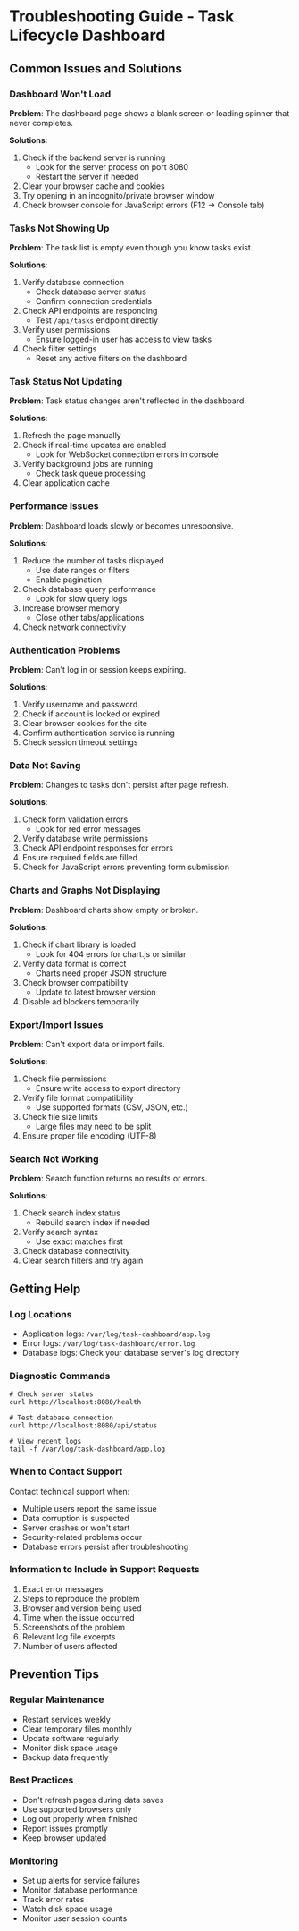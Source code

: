 # Troubleshooting Guide - Task Lifecycle Dashboard

## Common Issues and Solutions

### Dashboard Won't Load

**Problem**: The dashboard page shows a blank screen or loading spinner that never completes.

**Solutions**:
1. Check if the backend server is running
   - Look for the server process on port 8080
   - Restart the server if needed
2. Clear your browser cache and cookies
3. Try opening in an incognito/private browser window
4. Check browser console for JavaScript errors (F12 → Console tab)

### Tasks Not Showing Up

**Problem**: The task list is empty even though you know tasks exist.

**Solutions**:
1. Verify database connection
   - Check database server status
   - Confirm connection credentials
2. Check API endpoints are responding
   - Test `/api/tasks` endpoint directly
3. Verify user permissions
   - Ensure logged-in user has access to view tasks
4. Check filter settings
   - Reset any active filters on the dashboard

### Task Status Not Updating

**Problem**: Task status changes aren't reflected in the dashboard.

**Solutions**:
1. Refresh the page manually
2. Check if real-time updates are enabled
   - Look for WebSocket connection errors in console
3. Verify background jobs are running
   - Check task queue processing
4. Clear application cache

### Performance Issues

**Problem**: Dashboard loads slowly or becomes unresponsive.

**Solutions**:
1. Reduce the number of tasks displayed
   - Use date ranges or filters
   - Enable pagination
2. Check database query performance
   - Look for slow query logs
3. Increase browser memory
   - Close other tabs/applications
4. Check network connectivity

### Authentication Problems

**Problem**: Can't log in or session keeps expiring.

**Solutions**:
1. Verify username and password
2. Check if account is locked or expired
3. Clear browser cookies for the site
4. Confirm authentication service is running
5. Check session timeout settings

### Data Not Saving

**Problem**: Changes to tasks don't persist after page refresh.

**Solutions**:
1. Check form validation errors
   - Look for red error messages
2. Verify database write permissions
3. Check API endpoint responses for errors
4. Ensure required fields are filled
5. Check for JavaScript errors preventing form submission

### Charts and Graphs Not Displaying

**Problem**: Dashboard charts show empty or broken.

**Solutions**:
1. Check if chart library is loaded
   - Look for 404 errors for chart.js or similar
2. Verify data format is correct
   - Charts need proper JSON structure
3. Check browser compatibility
   - Update to latest browser version
4. Disable ad blockers temporarily

### Export/Import Issues

**Problem**: Can't export data or import fails.

**Solutions**:
1. Check file permissions
   - Ensure write access to export directory
2. Verify file format compatibility
   - Use supported formats (CSV, JSON, etc.)
3. Check file size limits
   - Large files may need to be split
4. Ensure proper file encoding (UTF-8)

### Search Not Working

**Problem**: Search function returns no results or errors.

**Solutions**:
1. Check search index status
   - Rebuild search index if needed
2. Verify search syntax
   - Use exact matches first
3. Check database connectivity
4. Clear search filters and try again

## Getting Help

### Log Locations
- Application logs: `/var/log/task-dashboard/app.log`
- Error logs: `/var/log/task-dashboard/error.log`
- Database logs: Check your database server's log directory

### Diagnostic Commands
```
# Check server status
curl http://localhost:8080/health

# Test database connection
curl http://localhost:8080/api/status

# View recent logs
tail -f /var/log/task-dashboard/app.log
```

### When to Contact Support

Contact technical support when:
- Multiple users report the same issue
- Data corruption is suspected
- Server crashes or won't start
- Security-related problems occur
- Database errors persist after troubleshooting

### Information to Include in Support Requests

1. Exact error messages
2. Steps to reproduce the problem
3. Browser and version being used
4. Time when the issue occurred
5. Screenshots of the problem
6. Relevant log file excerpts
7. Number of users affected

## Prevention Tips

### Regular Maintenance
- Restart services weekly
- Clear temporary files monthly
- Update software regularly
- Monitor disk space usage
- Backup data frequently

### Best Practices
- Don't refresh pages during data saves
- Use supported browsers only
- Log out properly when finished
- Report issues promptly
- Keep browser updated

### Monitoring
- Set up alerts for service failures
- Monitor database performance
- Track error rates
- Watch disk space usage
- Monitor user session counts